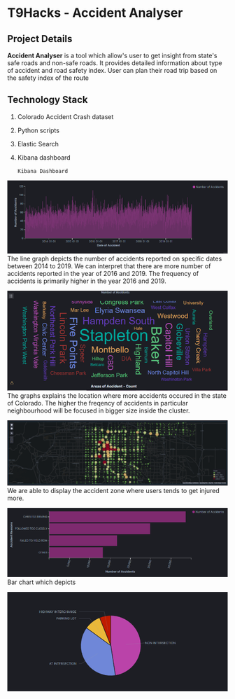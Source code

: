 # T9Hacks  -  Accident Analyser



## Project Details

**Accident Analyser** is a tool which allow's user to get insight from state's safe roads and non-safe roads. It provides detailed information about type of accident and road safety index.
User can plan their road trip based on the safety index of the route

## Technology Stack

 1. Colorado Accident Crash dataset
 2. Python scripts
 3. Elastic Search
 4. Kibana dashboard

		Kibana Dashboard


![Screenshot](AccidentsOverTIme.PNG)
	The line graph depicts the number of accidents reported on specific dates between 2014 to 2019. We can interpret that there are more number of accidents reported in the year of 2016 and 2019. The frequency of accidents is primarily higher in the year 2016 and 2019.

![Screenshot](Accidents%20vs%20neighbourhood.PNG)
	The graphs explains the location where more accidents occured in the state of Colorado. The higher the freqency of accidents in particular neighbourhood will be focused in bigger size inside the cluster.

![Screenshot](Heat%20Map%20of%20accidents%20over%20the%20denver-colorado%20map.PNG)
	We are able to display the accident zone where users tends to get injured more.

![Screenshot](Number%20of%20Accidents%20over%20the%20accident%20reasons.PNG)
	Bar chart which depicts 

![Screenshot](Share%20of%20Accidents%20over%20location.PNG)


